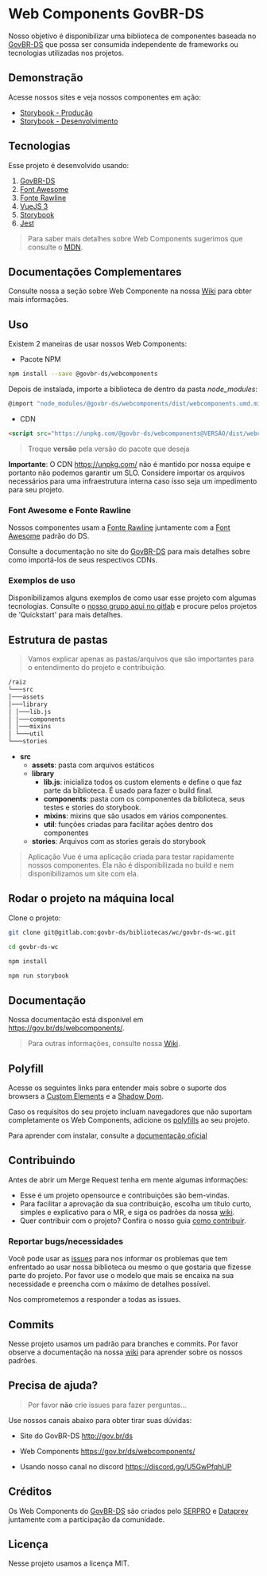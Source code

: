 # Web Components GovBR-DS

Nosso objetivo é disponibilizar uma biblioteca de componentes baseada no [GovBR-DS](https://gov.br/ds 'GovBR-DS') que possa ser consumida independente de frameworks ou tecnologias utilizadas nos projetos.

## Demonstração

Acesse nossos sites e veja nossos componentes em ação:

- [Storybook - Produção](https://gov.br/ds/webcomponents/)
- [Storybook - Desenvolvimento](https://gitlab.com/govbr-ds/bibliotecas/wc/govbr-ds-wc/)

## Tecnologias

Esse projeto é desenvolvido usando:

1. [GovBR-DS](https://gov.br/ds/ 'GovBR-DS')
2. [Font Awesome](https://fontawesome.com/ 'Font Awesome')
3. [Fonte Rawline](https://www.cdnfonts.com/rawline.font/ 'Fonte Rawline')
4. [VueJS 3](https://v3.vuejs.org/ 'VueJS 3')
5. [Storybook](https://storybook.js.org/ 'Storybook')
6. [Jest](https://jestjs.io/ 'Jest')

> Para saber mais detalhes sobre Web Components sugerimos que consulte o [MDN](https://developer.mozilla.org/pt-BR/docs/Web/Web_Components 'Web Components | MDN').

## Documentações Complementares

Consulte nossa a seção sobre Web Componente na nossa [Wiki](https://govbr-ds.gitlab.io/tools/wiki/desenvolvimento/web-components) para obter mais informações.

## Uso

Existem 2 maneiras de usar nossos Web Components:

- Pacote NPM

```bash
npm install --save @govbr-ds/webcomponents
```

Depois de instalada, importe a biblioteca de dentro da pasta *node_modules*:

```javascript
@import "node_modules/@govbr-ds/webcomponents/dist/webcomponents.umd.min.js"
```

- CDN

```html
<script src="https://unpkg.com/@govbr-ds/webcomponents@VERSÃO/dist/webcomponents.umd.min.js"></script>
```

> Troque **versão** pela versão do pacote que deseja

**Importante**: O CDN <https://unpkg.com/> não é mantido por nossa equipe e portanto não podemos garantir um SLO. Considere importar os arquivos necessários para uma infraestrutura interna caso isso seja um impedimento para seu projeto.

### Font Awesome e Fonte Rawline

Nossos componentes usam a [Fonte Rawline](https://www.cdnfonts.com/rawline.font/ 'Fonte Rawline') juntamente com a [Font Awesome](https://fontawesome.com/ 'Font Awesome') padrão do DS.

Consulte a documentação no site do [GovBR-DS](https://www.gov.br/ds/como-comecar/instalacao 'GovBR-DS') para mais detalhes sobre como importá-los de seus respectivos CDNs.

### Exemplos de uso

Disponibilizamos alguns exemplos de como usar esse projeto com algumas tecnologias. Consulte o [nosso grupo aqui no gitlab](https://gitlab.com/govbr-ds/bibliotecas/wc/govbr-ds-wc 'GovBR-DS/WC') e procure pelos projetos de 'Quickstart' para mais detalhes.

## Estrutura de pastas

> Vamos explicar apenas as pastas/arquivos que são importantes para o entendimento do projeto e contribuição.

```markdown
/raiz
└───src
│───assets
│───library
│ │───lib.js
│ │───components
│ │───mixins
│ └───util
└───stories
```

- **src**
  - **assets**: pasta com arquivos estáticos
  - **library**
    - **lib.js**: inicializa todos os custom elements e define o que faz parte da biblioteca. É usado para fazer o build final.
    - **components**: pasta com os componentes da biblioteca, seus testes e stories do storybook.
    - **mixins**: mixins que são usados em vários componentes.
    - **util**: funções criadas para facilitar ações dentro dos componentes
  - **stories**: Arquivos com as stories gerais do storybook

> Aplicação Vue é uma aplicação criada para testar rapidamente nossos componentes. Ela não é disponibilizada no build e nem disponibilizamos um site com ela.

## Rodar o projeto na máquina local

Clone o projeto:

```bash
git clone git@gitlab.com:govbr-ds/bibliotecas/wc/govbr-ds-wc.git

cd govbr-ds-wc

npm install

npm run storybook
```

## Documentação

Nossa documentação está disponível em <https://gov.br/ds/webcomponents/>.

> Para outras informações, consulte nossa [Wiki](https://gov.br/ds/wiki/desenvolvimento/web-components/).

## Polyfill

Acesse os seguintes links para entender mais sobre o suporte dos browsers a [Custom Elements](https://caniuse.com/custom-elementsv1) e a [Shadow Dom](https://caniuse.com/shadowdomv1).

Caso os requisitos do seu projeto incluam navegadores que não suportam completamente os Web Components, adicione os [polyfills](https://www.webcomponents.org/polyfills) ao seu projeto.

Para aprender com instalar, consulte a [documentação oficial](https://github.com/webcomponents/polyfills/tree/master/packages/webcomponentsjs 'Polyfills')

## Contribuindo

Antes de abrir um Merge Request tenha em mente algumas informações:

- Esse é um projeto opensource e contribuições são bem-vindas.
- Para facilitar a aprovação da sua contribuição, escolha um título curto, simples e explicativo para o MR, e siga os padrões da nossa [wiki](https://gov.br/ds/wiki/ 'Wiki').
- Quer contribuir com o projeto? Confira o nosso guia [como contribuir](./CONTRIBUTING.md 'Como contribuir?').

### Reportar bugs/necessidades

Você pode usar as [issues](https://gitlab.com/govbr-ds/bibliotecas/wc/govbr-ds-wc/-/issues/new) para nos informar os problemas que tem enfrentado ao usar nossa biblioteca ou mesmo o que gostaria que fizesse parte do projeto. Por favor use o modelo que mais se encaixa na sua necessidade e preencha com o máximo de detalhes possível.

Nos comprometemos a responder a todas as issues.

## Commits

Nesse projeto usamos um padrão para branches e commits. Por favor observe a documentação na nossa [wiki](https://gov.br/ds/wiki/ 'Wiki') para aprender sobre os nossos padrões.

## Precisa de ajuda?

> Por favor **não** crie issues para fazer perguntas...

Use nossos canais abaixo para obter tirar suas dúvidas:

- Site do GovBR-DS <http://gov.br/ds>

- Web Components <https://gov.br/ds/webcomponents/>

- Usando nosso canal no discord <https://discord.gg/U5GwPfqhUP>

## Créditos

Os Web Components do [GovBR-DS](https://gov.br/ds/ 'GovBR-DS') são criados pelo [SERPRO](https://www.serpro.gov.br/ 'SERPRO | Serviço Federal de Processamento de Dados') e [Dataprev](https://www.dataprev.gov.br/ 'Dataprev | Empresa de Tecnologia e Informações da Previdência') juntamente com a participação da comunidade.

## Licença

Nesse projeto usamos a licença MIT.

